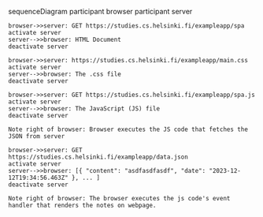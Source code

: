 sequenceDiagram
    participant browser
    participant server

    browser->>server: GET https://studies.cs.helsinki.fi/exampleapp/spa
    activate server
    server-->>browser: HTML Document
    deactivate server

    browser->>server: https://studies.cs.helsinki.fi/exampleapp/main.css
    activate server
    server-->>browser: The .css file
    deactivate server

    browser->>server: GET https://studies.cs.helsinki.fi/exampleapp/spa.js
    activate server
    server-->>browser: The JavaScript (JS) file
    deactivate server

    Note right of browser: Browser executes the JS code that fetches the JSON from server

    browser->>server: GET https://studies.cs.helsinki.fi/exampleapp/data.json
    activate server
    server-->>browser: [{ "content": "asdfasdfasdf", "date": "2023-12-12T19:34:56.463Z" }, ... ]
    deactivate server

    Note right of browser: The browser executes the js code's event handler that renders the notes on webpage.